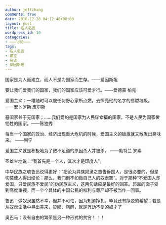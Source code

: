 ```yaml
---
author: jeffzhang
comments: true
date: 2010-12-28 04:12:48+00:00
layout: post
title: 名人名言
wordpress_id: 10
categories:
- ———讨论———
tags:
- 名人名言
- 建立
- 杂谈
- 爱因斯坦
---
```


国家是为人而建立，而人不是为国家而生存。——爱因斯坦

要让我们爱我们的国家，我们的国家应该可爱才行。——爱德蒙 柏克

爱国主义：一堆随时可以被任何野心家所点燃，去照亮他的名字的易燃垃圾。 ——安卜罗斯 皮尔斯

恶国家甚于无国家；……我们爱的是国家为人民谋幸福的国家，不是人民为国家做牺牲的国家。——陈独秀

每当一个国家的政治、经济出现重大危机的时候，爱国主义的破旗就又散发出臭味来。 ——列宁

爱国主义就是积极地为了微不足道的原因杀人并被杀。 ——勃特兰 罗素

圣雄甘地说：“我首先是一个人，其次才是印度人”。

中华民族之魂鲁迅说得更好：“把沦为异族奴隶之苦告诉国人，是很必要的，但是切莫使人得出结论：那么，我们倒不如做自己人的奴隶罢”。对于那种“不爱国人却爱国，只爱民族不爱民”的伪民族主义，这两句话应是最好的回答。郭嘉的面子受到高度重视，而一个个具体的中国公民的权利与尊严却不被当作一回事。　　

鲁迅：做奴隶虽然不幸，但并不可怕，因为知道挣扎，毕竟还有挣脱的希望；若是从奴隶生活中寻出美来，赞叹、陶醉，就是万劫不复的奴才了　

奥巴马：没有自由的繁荣是另一种形式的贫穷！！！
